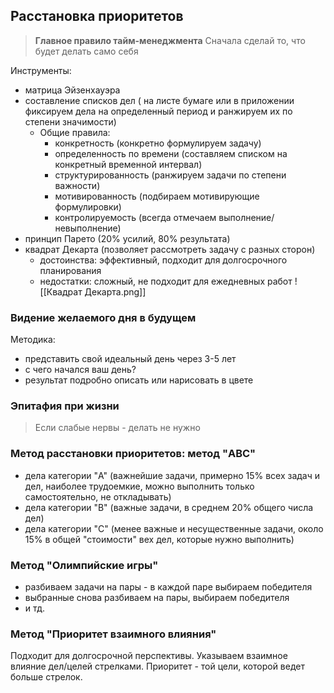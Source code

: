 
## Расстановка приоритетов

>**Главное правило тайм-менеджмента** 
>Сначала сделай то, что будет делать само себя

Инструменты:
- матрица Эйзенхауэра
- составление списков дел ( на листе бумаге или в приложении фиксируем дела на определенный период и ранжируем их по степени значимости)
	- Общие правила:
		- конкретность (конкретно формулируем задачу)
		- определенность по времени (составляем списком на конкретный временной интервал)
		- структурированность (ранжируем задачи по степени важности)
		- мотивированность (подбираем мотивирующие формулировки)
		- контролируемость (всегда отмечаем выполнение/невыполнение)
- принцип Парето (20% усилий, 80% результата)
- квадрат Декарта (позволяет рассмотреть задачу с разных сторон)
	- достоинства: эффективный, подходит для долгосрочного планирования
	- недостатки: сложный, не подходит для ежедневных работ
![[Квадрат Декарта.png]]

### Видение желаемого дня в будущем

Методика:
- представить свой идеальный день через 3-5 лет
- с чего начался ваш день?
- результат подробно описать или нарисовать в цвете

### Эпитафия при жизни

> Если слабые нервы - делать не нужно

### Метод расстановки приоритетов: метод "ABC"

- дела категории "A" (важнейшие задачи, примерно 15% всех задач и дел, наиболее трудоемкие, можно выполнить только самостоятельно, не откладывать)
- дела категории "B" (важные задачи, в среднем 20% общего числа дел)
- дела категории "C" (менее важные и несущественные задачи, около 15% в общей "стоимости" вех дел, которые нужно выполнить)

### Метод "Олимпийские игры"

- разбиваем задачи на пары - в каждой паре выбираем победителя
- выбранные снова разбиваем на пары, выбираем победителя
- и тд.

### Метод "Приоритет взаимного влияния"

Подходит для долгосрочной перспективы. Указываем взаимное влияние дел/целей стрелками. Приоритет - той цели, которой ведет больше стрелок.
